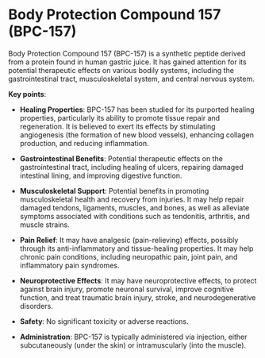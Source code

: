 # Body Protection Compound 157 (BPC-157)

Body Protection Compound 157 (BPC-157) is a synthetic peptide derived from a protein found in human gastric juice. It has gained attention for its potential therapeutic effects on various bodily systems, including the gastrointestinal tract, musculoskeletal system, and central nervous system.

**Key points**:

* **Healing Properties**: BPC-157 has been studied for its purported healing properties, particularly its ability to promote tissue repair and regeneration. It is believed to exert its effects by stimulating angiogenesis (the formation of new blood vessels), enhancing collagen production, and reducing inflammation.

* **Gastrointestinal Benefits**: Potential therapeutic effects on the gastrointestinal tract, including healing of ulcers, repairing damaged intestinal lining, and improving digestive function.

* **Musculoskeletal Support**: Potential benefits in promoting musculoskeletal health and recovery from injuries. It may help repair damaged tendons, ligaments, muscles, and bones, as well as alleviate symptoms associated with conditions such as tendonitis, arthritis, and muscle strains.

* **Pain Relief**: It may have analgesic (pain-relieving) effects, possibly through its anti-inflammatory and tissue-healing properties. It may help chronic pain conditions, including neuropathic pain, joint pain, and inflammatory pain syndromes.

* **Neuroprotective Effects**: It may have neuroprotective effects, to protect against brain injury, promote neuronal survival, improve cognitive function, and treat traumatic brain injury, stroke, and neurodegenerative disorders.

* **Safety**: No significant toxicity or adverse reactions.

* **Administration**: BPC-157 is typically administered via injection, either subcutaneously (under the skin) or intramuscularly (into the muscle).
